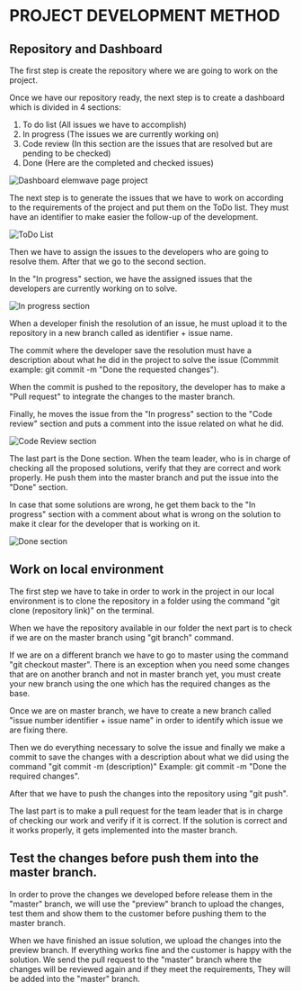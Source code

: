 # PROJECT DEVELOPMENT METHOD 

## Repository and Dashboard
The first step is create the repository where we are going to work on the project.

Once we have our repository ready, the next step is to create a dashboard which is divided in 4 sections:
 1. To do list (All issues we have to accomplish)
 2. In progress (The issues we are currently working on)
 3. Code review (In this section are the issues that are resolved but are pending to be checked)
 4. Done (Here are the completed and checked issues)

![Dashboard elemwave page project](/assets/docImages/dashboard.png)

The next step is to generate the issues that we have to work on according to the requirements of the project and put them on the ToDo list. They must have an identifier to make easier the follow-up of the development.

![ToDo List](/assets/docImages/ToDo.png)

Then we have to assign the issues to the developers who are going to resolve them. After that we go to the second section.

In  the "In progress" section, we have the assigned issues that the developers are currently working on to solve.

![In progress section](/assets/docImages/InProgress.png)

When a developer finish the resolution of an issue, he must upload it to the repository in a new branch called as identifier + issue name.  

The commit where the developer save the resolution must have a description about what he did in the project to solve the issue (Commmit example: git commit -m "Done the requested changes").

 When the commit is pushed to the repository, the developer has to make a "Pull request" to integrate the changes to the master branch. 
 
 Finally, he moves the issue from the "In progress" section to the "Code review" section and puts a comment into the issue related on what he did. 

![Code Review section](/assets/docImages/CodeReview.png)

The last part is the Done section. When the team leader, who is in charge of checking all the proposed solutions, verify that they are correct and work properly. He push them into the master branch and put the issue into the "Done" section. 

In case that some solutions are wrong, he get them back to the "In progress" section with a comment about what is wrong on the solution to make it clear for the developer that is working on it. 

![Done section](/assets/docImages/Done.png)

## Work on local environment

The first step we have to take in order to work in the project in our local environment is to clone the repository in a folder using the command "git clone (repository link)" on the terminal.

When we have the repository available in our folder the next part is to check if we are on the master branch using "git branch" command. 

If we are on a different branch we have to go to master using the command "git checkout master". There is an exception when you need some changes that are on another branch and not in master branch yet, you must create your new branch using the one which has the required changes as the base. 

Once we are on master branch, we have to create a new branch called "issue number identifier + issue name" in order to identify which issue we are fixing there. 

Then we do everything necessary to solve the issue and finally we make a commit to save the changes with a description about what we did using the command "git commit -m (description)" Example: git commit -m "Done the required changes". 

After that we have to push the changes into the repository using "git push". 

The last part is to make a pull request for the team leader that is in charge of checking our work and verify if it is correct. If the solution is correct and it works properly, it gets implemented into the master branch.

## Test the changes before push them into the master branch.

In order to prove the changes we developed before release them in the "master" branch, we will use the "preview" branch to upload the changes, test them and show them to the customer before pushing them to the master branch.

When we have finished an issue solution, we upload the changes into the preview branch. If everything works fine and the customer is happy with the solution. We send the pull request to the "master" branch where the changes will be reviewed again and if they meet the requirements, They will be added into the "master" branch.